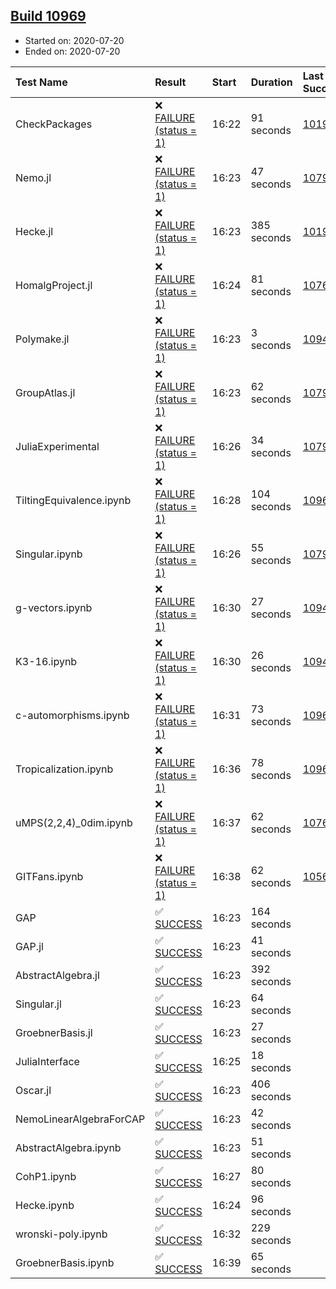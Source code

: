 ## [Build 10969](https://oscarci.mathematik.uni-kl.de/job/oscar/10969/)

* Started on: 2020-07-20
* Ended on: 2020-07-20

| Test Name    | Result | Start | Duration | Last Success | First Failure |
|:-------------|:-------|:------|:---------|:-------------|:--------------|
| CheckPackages | ❌ [FAILURE (status = 1)](https://oscarci.mathematik.uni-kl.de/job/oscar/10969/artifact/logs/build-10969/CheckPackages.log) | 16:22 | 91 seconds | [10197](https://oscarci.mathematik.uni-kl.de/job/oscar/10197/) | [10198](https://oscarci.mathematik.uni-kl.de/job/oscar/10198/) |
| Nemo.jl | ❌ [FAILURE (status = 1)](https://oscarci.mathematik.uni-kl.de/job/oscar/10969/artifact/logs/build-10969/Nemo.jl.log) | 16:23 | 47 seconds | [10790](https://oscarci.mathematik.uni-kl.de/job/oscar/10790/) | [10791](https://oscarci.mathematik.uni-kl.de/job/oscar/10791/) |
| Hecke.jl | ❌ [FAILURE (status = 1)](https://oscarci.mathematik.uni-kl.de/job/oscar/10969/artifact/logs/build-10969/Hecke.jl.log) | 16:23 | 385 seconds | [10197](https://oscarci.mathematik.uni-kl.de/job/oscar/10197/) | [10198](https://oscarci.mathematik.uni-kl.de/job/oscar/10198/) |
| HomalgProject.jl | ❌ [FAILURE (status = 1)](https://oscarci.mathematik.uni-kl.de/job/oscar/10969/artifact/logs/build-10969/HomalgProject.jl.log) | 16:24 | 81 seconds | [10765](https://oscarci.mathematik.uni-kl.de/job/oscar/10765/) | [10766](https://oscarci.mathematik.uni-kl.de/job/oscar/10766/) |
| Polymake.jl | ❌ [FAILURE (status = 1)](https://oscarci.mathematik.uni-kl.de/job/oscar/10969/artifact/logs/build-10969/Polymake.jl.log) | 16:23 | 3 seconds | [10948](https://oscarci.mathematik.uni-kl.de/job/oscar/10948/) | [10949](https://oscarci.mathematik.uni-kl.de/job/oscar/10949/) |
| GroupAtlas.jl | ❌ [FAILURE (status = 1)](https://oscarci.mathematik.uni-kl.de/job/oscar/10969/artifact/logs/build-10969/GroupAtlas.jl.log) | 16:23 | 62 seconds | [10790](https://oscarci.mathematik.uni-kl.de/job/oscar/10790/) | [10791](https://oscarci.mathematik.uni-kl.de/job/oscar/10791/) |
| JuliaExperimental | ❌ [FAILURE (status = 1)](https://oscarci.mathematik.uni-kl.de/job/oscar/10969/artifact/logs/build-10969/JuliaExperimental.log) | 16:26 | 34 seconds | [10790](https://oscarci.mathematik.uni-kl.de/job/oscar/10790/) | [10791](https://oscarci.mathematik.uni-kl.de/job/oscar/10791/) |
| TiltingEquivalence.ipynb | ❌ [FAILURE (status = 1)](https://oscarci.mathematik.uni-kl.de/job/oscar/10969/artifact/logs/build-10969/TiltingEquivalence.ipynb.log) | 16:28 | 104 seconds | [10962](https://oscarci.mathematik.uni-kl.de/job/oscar/10962/) | [10963](https://oscarci.mathematik.uni-kl.de/job/oscar/10963/) |
| Singular.ipynb | ❌ [FAILURE (status = 1)](https://oscarci.mathematik.uni-kl.de/job/oscar/10969/artifact/logs/build-10969/Singular.ipynb.log) | 16:26 | 55 seconds | [10790](https://oscarci.mathematik.uni-kl.de/job/oscar/10790/) | [10791](https://oscarci.mathematik.uni-kl.de/job/oscar/10791/) |
| g-vectors.ipynb | ❌ [FAILURE (status = 1)](https://oscarci.mathematik.uni-kl.de/job/oscar/10969/artifact/logs/build-10969/g-vectors.ipynb.log) | 16:30 | 27 seconds | [10948](https://oscarci.mathematik.uni-kl.de/job/oscar/10948/) | [10949](https://oscarci.mathematik.uni-kl.de/job/oscar/10949/) |
| K3-16.ipynb | ❌ [FAILURE (status = 1)](https://oscarci.mathematik.uni-kl.de/job/oscar/10969/artifact/logs/build-10969/K3-16.ipynb.log) | 16:30 | 26 seconds | [10948](https://oscarci.mathematik.uni-kl.de/job/oscar/10948/) | [10949](https://oscarci.mathematik.uni-kl.de/job/oscar/10949/) |
| c-automorphisms.ipynb | ❌ [FAILURE (status = 1)](https://oscarci.mathematik.uni-kl.de/job/oscar/10969/artifact/logs/build-10969/c-automorphisms.ipynb.log) | 16:31 | 73 seconds | [10967](https://oscarci.mathematik.uni-kl.de/job/oscar/10967/) | [10968](https://oscarci.mathematik.uni-kl.de/job/oscar/10968/) |
| Tropicalization.ipynb | ❌ [FAILURE (status = 1)](https://oscarci.mathematik.uni-kl.de/job/oscar/10969/artifact/logs/build-10969/Tropicalization.ipynb.log) | 16:36 | 78 seconds | [10968](https://oscarci.mathematik.uni-kl.de/job/oscar/10968/) | [10969](https://oscarci.mathematik.uni-kl.de/job/oscar/10969/) |
| uMPS(2,2,4)_0dim.ipynb | ❌ [FAILURE (status = 1)](https://oscarci.mathematik.uni-kl.de/job/oscar/10969/artifact/logs/build-10969/uMPS-2-2-4-_0dim.ipynb.log) | 16:37 | 62 seconds | [10765](https://oscarci.mathematik.uni-kl.de/job/oscar/10765/) | [10766](https://oscarci.mathematik.uni-kl.de/job/oscar/10766/) |
| GITFans.ipynb | ❌ [FAILURE (status = 1)](https://oscarci.mathematik.uni-kl.de/job/oscar/10969/artifact/logs/build-10969/GITFans.ipynb.log) | 16:38 | 62 seconds | [10566](https://oscarci.mathematik.uni-kl.de/job/oscar/10566/) | [10567](https://oscarci.mathematik.uni-kl.de/job/oscar/10567/) |
| GAP | ✅ [SUCCESS](https://oscarci.mathematik.uni-kl.de/job/oscar/10969/artifact/logs/build-10969/GAP.log) | 16:23 | 164 seconds |  |  |
| GAP.jl | ✅ [SUCCESS](https://oscarci.mathematik.uni-kl.de/job/oscar/10969/artifact/logs/build-10969/GAP.jl.log) | 16:23 | 41 seconds |  |  |
| AbstractAlgebra.jl | ✅ [SUCCESS](https://oscarci.mathematik.uni-kl.de/job/oscar/10969/artifact/logs/build-10969/AbstractAlgebra.jl.log) | 16:23 | 392 seconds |  |  |
| Singular.jl | ✅ [SUCCESS](https://oscarci.mathematik.uni-kl.de/job/oscar/10969/artifact/logs/build-10969/Singular.jl.log) | 16:23 | 64 seconds |  |  |
| GroebnerBasis.jl | ✅ [SUCCESS](https://oscarci.mathematik.uni-kl.de/job/oscar/10969/artifact/logs/build-10969/GroebnerBasis.jl.log) | 16:23 | 27 seconds |  |  |
| JuliaInterface | ✅ [SUCCESS](https://oscarci.mathematik.uni-kl.de/job/oscar/10969/artifact/logs/build-10969/JuliaInterface.log) | 16:25 | 18 seconds |  |  |
| Oscar.jl | ✅ [SUCCESS](https://oscarci.mathematik.uni-kl.de/job/oscar/10969/artifact/logs/build-10969/Oscar.jl.log) | 16:23 | 406 seconds |  |  |
| NemoLinearAlgebraForCAP | ✅ [SUCCESS](https://oscarci.mathematik.uni-kl.de/job/oscar/10969/artifact/logs/build-10969/NemoLinearAlgebraForCAP.log) | 16:23 | 42 seconds |  |  |
| AbstractAlgebra.ipynb | ✅ [SUCCESS](https://oscarci.mathematik.uni-kl.de/job/oscar/10969/artifact/logs/build-10969/AbstractAlgebra.ipynb.log) | 16:23 | 51 seconds |  |  |
| CohP1.ipynb | ✅ [SUCCESS](https://oscarci.mathematik.uni-kl.de/job/oscar/10969/artifact/logs/build-10969/CohP1.ipynb.log) | 16:27 | 80 seconds |  |  |
| Hecke.ipynb | ✅ [SUCCESS](https://oscarci.mathematik.uni-kl.de/job/oscar/10969/artifact/logs/build-10969/Hecke.ipynb.log) | 16:24 | 96 seconds |  |  |
| wronski-poly.ipynb | ✅ [SUCCESS](https://oscarci.mathematik.uni-kl.de/job/oscar/10969/artifact/logs/build-10969/wronski-poly.ipynb.log) | 16:32 | 229 seconds |  |  |
| GroebnerBasis.ipynb | ✅ [SUCCESS](https://oscarci.mathematik.uni-kl.de/job/oscar/10969/artifact/logs/build-10969/GroebnerBasis.ipynb.log) | 16:39 | 65 seconds |  |  |
